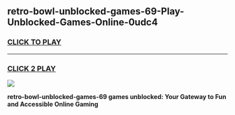 
## retro-bowl-unblocked-games-69-Play-Unblocked-Games-Online-0udc4
<h3>
<a href="https://premium76.site?title=retro-bowl-unblocked-games-69&ref=24A">CLICK TO PLAY</a></h3>
<hr>

<h3>
<a href="https://premium76.site?title=retro-bowl-unblocked-games-69&ref=24A">CLICK 2 PLAY</a>
  
</h3>

<a href="https://premium76.site?title=retro-bowl-unblocked-games-69&ref=24A"><img src="https://clearcache.store/games.png"></a>


**retro-bowl-unblocked-games-69 games unblocked: Your Gateway to Fun and Accessible Online Gaming**

